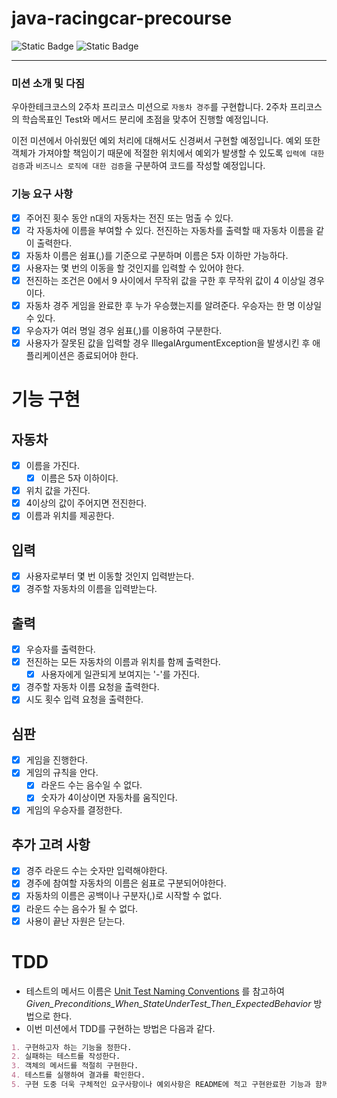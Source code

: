# java-racingcar-precourse

![Static Badge](https://img.shields.io/badge/precourse-week2-green)
![Static Badge](https://img.shields.io/badge/test_passed-12%2F12-blue)

---

### 미션 소개 및 다짐

우아한테크코스의 2주차 프리코스 미션으로 `자동차 경주`를 구현합니다.
2주차 프리코스의 학습목표인 Test와 메서드 분리에 초점을 맞추어 진행할 예정입니다.

이전 미션에서 아쉬웠던 예외 처리에 대해서도 신경써서 구현할 예정입니다. 예외 또한 객체가 가져야할 책임이기 때문에
적절한 위치에서 예외가 발생할 수 있도록 `입력에 대한 검증`과 `비즈니스 로직에 대한 검증`을 구분하여
코드를 작성할 예정입니다.

### 기능 요구 사항

- [x] 주어진 횟수 동안 n대의 자동차는 전진 또는 멈출 수 있다.
- [x] 각 자동차에 이름을 부여할 수 있다. 전진하는 자동차를 출력할 때 자동차 이름을 같이 출력한다.
- [x] 자동차 이름은 쉼표(,)를 기준으로 구분하며 이름은 5자 이하만 가능하다.
- [x] 사용자는 몇 번의 이동을 할 것인지를 입력할 수 있어야 한다.
- [x] 전진하는 조건은 0에서 9 사이에서 무작위 값을 구한 후 무작위 값이 4 이상일 경우이다.
- [x] 자동차 경주 게임을 완료한 후 누가 우승했는지를 알려준다. 우승자는 한 명 이상일 수 있다.
- [x] 우승자가 여러 명일 경우 쉼표(,)를 이용하여 구분한다.
- [x] 사용자가 잘못된 값을 입력할 경우 IllegalArgumentException을 발생시킨 후 애플리케이션은 종료되어야 한다.

# 기능 구현

## 자동차

- [x] 이름을 가진다.
    - [x] 이름은 5자 이하이다.
- [x] 위치 값을 가진다.
- [x] 4이상의 값이 주어지면 전진한다.
- [x] 이름과 위치를 제공한다.

## 입력

- [x] 사용자로부터 몇 번 이동할 것인지 입력받는다.
- [x] 경주할 자동차의 이름을 입력받는다.

## 출력

- [x] 우승자를 출력한다.
- [x] 전진하는 모든 자동차의 이름과 위치를 함께 출력한다.
  - [x] 사용자에게 일관되게 보여지는 '-'를 가진다.
- [x] 경주할 자동차 이름 요청을 출력한다.
- [x] 시도 횟수 입력 요청을 출력한다.

## 심판

- [x] 게임을 진행한다.
- [x] 게임의 규칙을 안다.
  - [x] 라운드 수는 음수일 수 없다.
  - [x] 숫자가 4이상이면 자동차를 움직인다.
- [x] 게임의 우승자를 결정한다.

## 추가 고려 사항

- [x] 경주 라운드 수는 숫자만 입력해야한다.
- [x] 경주에 참여할 자동차의 이름은 쉼표로 구분되어야한다.
- [x] 자동차의 이름은 공백이나 구분자(,)로 시작할 수 없다.
- [x] 라운드 수는 음수가 될 수 없다.
- [x] 사용이 끝난 자원은 닫는다.

# TDD

- 테스트의 메서드 이름은 [Unit Test Naming Conventions](https://dzone.com/articles/7-popular-unit-test-naming)
  를 참고하여 <i>Given_Preconditions_When_StateUnderTest_Then_ExpectedBehavior</i> 방법으로 한다.
- 이번 미션에서 TDD를 구현하는 방법은 다음과 같다.

```markdown
1. 구현하고자 하는 기능을 정한다.
2. 실패하는 테스트를 작성한다.
3. 객체의 메서드를 적절히 구현한다.
4. 테스트를 실행하여 결과를 확인한다.
5. 구현 도중 더욱 구체적인 요구사항이나 예외사항은 README에 적고 구현완료한 기능과 함께 커밋한다.
```